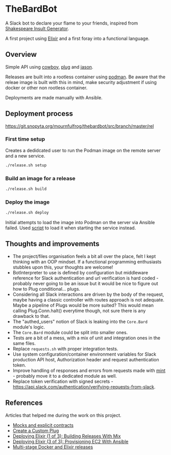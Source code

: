 # TheBardBot

A Slack bot to declare your flame to your friends, inspired from [Shakespeare Insult Generator](https://www.worldofbooks.com/en-gb/books/barry-kraft/shakespeare-insult-generator/9781452127750).

A first project using [Elixir] and a first foray into a functional language.

## Overview

Simple API using [cowboy], [plug] and [jason].

Releases are built into a rootless container using [podman]. Be aware that the releae image is built with this in mind, make security adjustment if using docker or other non rootless container.

Deployments are made manually with Ansible.

## Deployment process

<https://git.snopyta.org/mournfulfrog/thebardbot/src/branch/master/rel>

### First time setup

Creates a dedidcated user to run the Podman image on the remote server and a new service.

```bash
./release.sh setup
```

### Build an image for a release

```bash
./release.sh build
```

### Deploy the image

```bash
./release.sh deploy
```

Initial attempts to load the image into Podman on the server via Ansible failed. Used [script](https://git.snopyta.org/mournfulfrog/thebardbot/src/branch/master/rel/ansible/templates/service.j2) to load it when starting the service instead.

## Thoughts and improvements

- The project/files organisation feels a bit all over the place, felt I kept thinking with an OOP mindset. If a functional programming enthusiasts stubbles upon this, your thoughts are welcome!
- BotInterpreter to use is defined by configuration but middleware reference for Slack authentication and url verification is hard coded - probably never going to be an issue but it would be nice to figure out how to Plug conditional... plugs.
- Considering all Slack interactions are driven by the body of the request, maybe having a classic controller with routes approach is not adequate. Maybe a pipeline of Plugs would be more suited? This would mean calling Plug.Conn.halt() everytime though, not sure there is any drawback to that.
- The "authed_users" notion of Slack is leaking into the `Core.Bard` module's logic.
- The `Core.Bard` module could be split into smaller ones.
- Tests are a bit of a mess, with a mix of unit and integration ones in the same files.
- Replace `requests.sh` with proper integration tests.
- Use system configuration/container environment variables for Slack production API host, Authorization header and request authentication token.
- Improve handling of responses and errors from requests made with [mint] - probably move it to a dedicated module as well.
- Replace token verification with signed secrets - <https://api.slack.com/authentication/verifying-requests-from-slack>.

[Elixir]:<https://elixir-lang.org/>
[cowboy]:<https://hex.pm/packages/cowboy>
[plug]:<https://hex.pm/packages/plug>
[jason]:<https://hex.pm/packages/jason>
[podman]:<https://podman.io/>
[mint]:<https://hex.pm/packages/mint>

## References

Articles that helped me during the work on this project.

- [Mocks and explicit contracts](http://blog.plataformatec.com.br/2015/10/mocks-and-explicit-contracts/)
- [Create a Custom Plug ](https://dev.to/codemy/create-a-custom-plug-l91)
- [Deploying Elixir (1 of 3): Building Releases With Mix ](https://dev.to/jonlunsford/deploying-elixir-1-of-3-building-releases-with-mix-1o4a)
- [Deploying Elixir (3 of 3): Provisioning EC2 With Ansible](https://dev.to/jonlunsford/deploying-elixir-3-of-3-provisioning-ec2-with-ansible-10o4)
- [Multi-stage Docker and Elixir releases](https://dev.to/shmink/multi-stage-docker-and-elixir-releases-1ce2)
